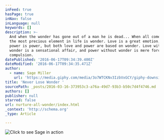 ```yaml
---
inFeed: true
hasPage: true
inNav: false
inLanguage: null
keywords: []
description: >-
  And when the wonder has gone out of a man he is dead... When all comes to all,
  the most precious element in life is wonder. Love is a great emotion, and
  power is power, but both love and power are based on wonder. Love without
  wonder is a sensational affair, and power without wonder is mere force and
  compulsion.
datePublished: '2016-06-17T09:34:39.400Z'
dateModified: '2016-06-17T09:34:35.471Z'
author:
  - name: Sage Miller
    url: 'https://media.giphy.com/media/3o7WTCKNv3IzbVxGCY/giphy-downsized-large.gif'
title: 'Never Lose Wonder '
sourcePath: _posts/2016-03-16-373953c3-a76a-49d7-93b3-b50c7d4f4746.md
authors: []
publisher: null
starred: false
url: nurture-all-wonder/index.html
_context: 'http://schema.org'
_type: Article

---
```

![Click to see Sage in action](https://s3-us-west-2.amazonaws.com/the-grid-img/p/5cafb32ff49f947a25425ac6adb4eb28bc19250c.png)